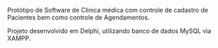 Protótipo de Software de Clinica médica com controle de cadastro de Pacientes bem como controle de Agendamentos.

Projeto desenvolvido em Delphi, utilizando banco de dados MySQL via XAMPP.